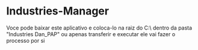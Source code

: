 # Industries-Manager
Voce pode baixar este aplicativo e coloca-lo na raiz do C:\ dentro da pasta "Industries Dan_PAP" ou apenas transferir e executar ele vai fazer o processo por si
